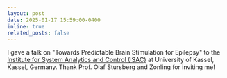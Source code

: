 ```yaml
---
layout: post
date: 2025-01-17 15:59:00-0400
inline: true
related_posts: false
---
```


I gave a talk on "Towards Predictable Brain Stimulation for Epilepsy" to the [Institute for System Analytics and Control (ISAC)](https://www.uni-kassel.de/eecs/en/control/home) at University of Kassel, Kassel, Germany. Thank Prof. Olaf Stursberg and Zonling for inviting me!
 